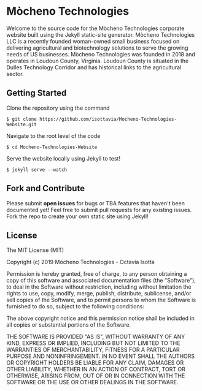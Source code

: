 # Mòcheno Technologies 
Welcome to the source code for the Mòcheno Technologies corporate website built using the Jekyll static-site generator. Mòcheno Technologies LLC is a recently founded woman-owned small business focused on delivering agricultural and biotechnology solutions to serve the growing needs of US businesses. Mòcheno Technologies was founded in 2018 and operates in Loudoun County, Virginia. Loudoun County is situated in the Dulles Technology Corridor and has historical links to the agricultural sector.

## Getting Started
Clone the repository using the command

```
$ git clone https://github.com/isottavia/Mocheno-Technologies-Website.git
```

Navigate to the root level of the code

```
$ cd Mocheno-Technologies-Website
```

Serve the website locally using Jekyll to test!

```
$ jekyll serve --watch
```

## Fork and Contribute
Please submit **open issues** for bugs or TBA features that haven't been documented yet! Feel free to submit pull requests for any existing issues. Fork the repo to create your own static site using Jekyll!

## License
The MIT License (MIT)

Copyright (c) 2019 Mòcheno Technologies - Octavia Isotta

Permission is hereby granted, free of charge, to any person obtaining a copy of this software and associated documentation files (the "Software"), to deal in the Software without restriction, including without limitation the rights to use, copy, modify, merge, publish, distribute, sublicense, and/or sell copies of the Software, and to permit persons to whom the Software is furnished to do so, subject to the following conditions:

The above copyright notice and this permission notice shall be included in all copies or substantial portions of the Software.

THE SOFTWARE IS PROVIDED "AS IS", WITHOUT WARRANTY OF ANY KIND, EXPRESS OR IMPLIED, INCLUDING BUT NOT LIMITED TO THE WARRANTIES OF MERCHANTABILITY, FITNESS FOR A PARTICULAR PURPOSE AND NONINFRINGEMENT. IN NO EVENT SHALL THE AUTHORS OR COPYRIGHT HOLDERS BE LIABLE FOR ANY CLAIM, DAMAGES OR OTHER LIABILITY, WHETHER IN AN ACTION OF CONTRACT, TORT OR OTHERWISE, ARISING FROM, OUT OF OR IN CONNECTION WITH THE SOFTWARE OR THE USE OR OTHER DEALINGS IN THE SOFTWARE.
